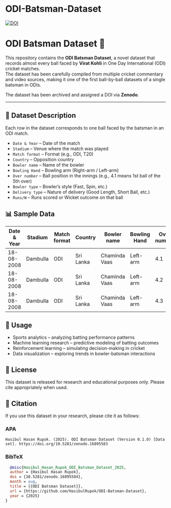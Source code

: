 # ODI-Batsman-Dataset

[![DOI](https://zenodo.org/badge/1040193478.svg)](https://doi.org/10.5281/zenodo.16895583)

# ODI Batsman Dataset 🎯

This repository contains the **ODI Batsman Dataset**, a novel dataset that records almost every ball faced by **Virat Kohli** in One Day International (ODI) cricket matches.  
The dataset has been carefully compiled from multiple cricket commentary and video sources, making it one of the first ball-by-ball datasets of a single batsman in ODIs.

The dataset has been archived and assigned a DOI via **Zenodo**.  

---

## 📂 Dataset Description
Each row in the dataset corresponds to one ball faced by the batsman in an ODI match.
- `Date & Year` – Date of the match
- `Stadium` – Venue where the match was played
- `Match format` – Format (e.g., ODI, T20)
- `Country` – Opposition country
- `Bowler name` – Name of the bowler
- `Bowling Hand` – Bowling arm (Right-arm / Left-arm)
- `Over number` – Ball position in the innings (e.g., 4.1 means 1st ball of the 5th over)
- `Bowler type` – Bowler’s style (Fast, Spin, etc.)
- `Delivery type` – Nature of delivery (Good Length, Short Ball, etc.)
- `Runs/W` – Runs scored or Wicket outcome on that ball

## 📊 Sample Data
| Date & Year | Stadium  | Match format | Country    | Bowler name    | Bowling Hand | Over number | Bowler type | Delivery type   | Runs/W |
|-------------|----------|--------------|------------|----------------|--------------|-------------|-------------|-----------------|--------|
| 18-08-2008  | Dambulla | ODI          | Sri Lanka  | Chaminda Vaas  | Left-arm     | 4.1         | Fast        | Straight Seam   | 0      |
| 18-08-2008  | Dambulla | ODI          | Sri Lanka  | Chaminda Vaas  | Left-arm     | 4.2         | Fast        | Good Length     | W      |
| 18-08-2008  | Dambulla | ODI          | Sri Lanka  | Chaminda Vaas  | Left-arm     | 4.3         | Fast        | Good Length     | 4      |


## 🚀 Usage
- Sports analytics – analyzing batting performance patterns
- Machine learning research – predictive modeling of batting outcomes
- Reinforcement learning – simulating decision-making in cricket
- Data visualization – exploring trends in bowler-batsman interactions

## 📌 License
This dataset is released for research and educational purposes only. Please cite appropriately when used.

## 📖 Citation

If you use this dataset in your research, please cite it as follows:

### APA
```
Hasibul Hasan Rupok. (2025). ODI Batsman Dataset (Version 0.1.0) [Data set]. https://doi.org/10.5281/zenodo.16895583
```

### BibTeX
```bibtex
  @misc{Hasibul_Hasan_Rupok_ODI_Batsman_Dataset_2025,
  author = {Hasibul Hasan Rupok},
  doi = {10.5281/zenodo.16895584},
  month = aug,
  title = {{ODI Batsman Dataset}},
  url = {https://github.com/HasibulRupok/ODI-Batsman-Dataset},
  year = {2025}
}
```

